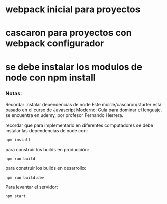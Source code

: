 # webpack inicial para proyectos
# cascaron para proyectos con webpack configurador
# se debe instalar los modulos de node con npm install

### Notas:
Recordar instalar dependencias de node
Este molde/cascarón/starter está basado en el curso
de Javascript Moderno: Guía para dominar el lenguaje, se encuentra en udemy, por profesor Fernando Herrera.

recordar que para implementarlo en diferentes computadores se debe instalar las dependencias de node con:

```
npm install
```
para construir los builds en producción:

```
npm run build
```
para construir los builds en desarrollo:
```
npm run build:dev
```
Para levantar el servidor:
```
npm start
````
